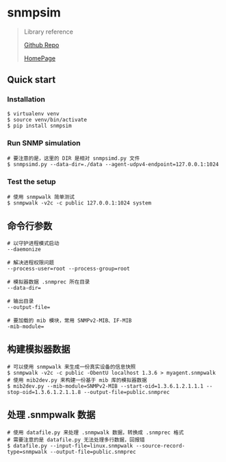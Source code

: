 # snmpsim
> Library reference
>
> [Github Repo](https://github.com/etingof/snmpsim)
>
> [HomePage](http://snmplabs.com/snmpsim/)

## Quick start

### Installation

```shell
$ virtualenv venv
$ source venv/bin/activate
$ pip install snmpsim
```

### Run SNMP simulation

```shell
# 要注意的是，这里的 DIR 是相对 snmpsimd.py 文件
$ snmpsimd.py --data-dir=./data --agent-udpv4-endpoint=127.0.0.1:1024
```

### Test the setup

```shell
# 使用 snmpwalk 简单测试
$ snmpwalk -v2c -c public 127.0.0.1:1024 system
```

## 命令行参数

```shell
# 以守护进程模式启动 
--daemonize

# 解决进程权限问题
--process-user=root --process-group=root

# 模拟器数据 .snmprec 所在目录
--data-dir=

# 输出目录
--output-file=

# 要加载的 mib 模块，常用 SNMPv2-MIB、IF-MIB
-mib-module=
```

## 构建模拟器数据

```shell
# 可以使用 snmpwalk 来生成一份真实设备的信息快照
$ snmpwalk -v2c -c public -ObentU localhost 1.3.6 > myagent.snmpwalk
# 使用 mib2dev.py 来构建一份基于 mib 库的模拟器数据
$ mib2dev.py --mib-module=SNMPv2-MIB --start-oid=1.3.6.1.2.1.1.1 --stop-oid=1.3.6.1.2.1.1.8 --output-file=public.snmprec
```

## 处理 .snmpwalk 数据

```shell
# 使用 datafile.py 来处理 .snmpwalk 数据，转换成 .snmprec 格式
# 需要注意的是 datafile.py 无法处理多行数据，回报错
$ datafile.py --input-file=linux.snmpwalk --source-record-type=snmpwalk --output-file=public.snmprec
```

